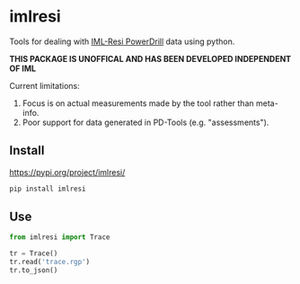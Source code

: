 # imlresi
Tools for dealing with [IML-Resi PowerDrill](https://www.iml-service.com/product/iml-powerdrill/) data using python.

**THIS PACKAGE IS UNOFFICAL AND HAS BEEN DEVELOPED INDEPENDENT OF IML**

Current limitations:

1. Focus is on actual measurements made by the tool rather than meta-info.
1. Poor support for data generated in PD-Tools (e.g. "assessments").


## Install

https://pypi.org/project/imlresi/

```sh
pip install imlresi
```



## Use


```python
from imlresi import Trace

tr = Trace()
tr.read('trace.rgp')
tr.to_json()
```